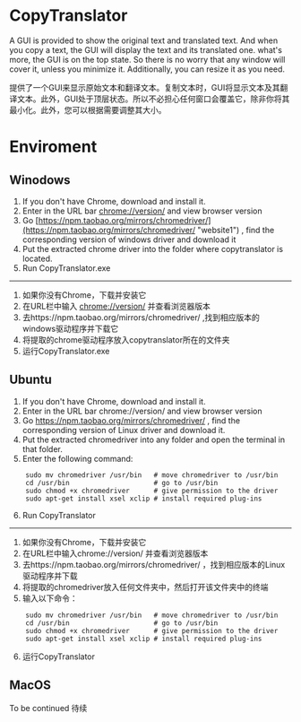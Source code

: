# CopyTranslator
A GUI is provided to show the original text and translated text. And when you copy a text, the GUI will display the text and its translated one. what's more, the GUI is on the top state. So there is no worry that any window will cover it, unless you minimize it. Additionally, you can resize it as you need.

提供了一个GUI来显示原始文本和翻译文本。复制文本时，GUI将显示文本及其翻译文本。此外，GUI处于顶层状态。所以不必担心任何窗口会覆盖它，除非你将其最小化。此外，您可以根据需要调整其大小。

# Enviroment
## Winodows
1. If you don't have Chrome, download and install it.
2. Enter in the URL bar [chrome://version/](url) and view browser version
3. Go [https://npm.taobao.org/mirrors/chromedriver/](https://npm.taobao.org/mirrors/chromedriver/ "website1") , find the corresponding version of windows driver and download it
4. Put the extracted chrome driver into the folder where copytranslator is located.
5. Run CopyTranslator.exe
--------------------------
1. 如果你没有Chrome，下载并安装它
2. 在URL栏中输入 [chrome://version/](url) 并查看浏览器版本
3. 去https://npm.taobao.org/mirrors/chromedriver/ ,找到相应版本的windows驱动程序并下载它
4. 将提取的chrome驱动程序放入copytranslator所在的文件夹
5. 运行CopyTranslator.exe

## Ubuntu
1. If you don't have Chrome, download and install it.
2. Enter in the URL bar chrome://version/ and view browser version
3. Go https://npm.taobao.org/mirrors/chromedriver/ , find the corresponding version of Linux driver and download it.
4. Put the extracted chromedriver into any folder and open the terminal in that folder.
5. Enter the following command:
```
    sudo mv chromedriver /usr/bin   # move chromedriver to /usr/bin
    cd /usr/bin                     # go to /usr/bin
    sudo chmod +x chromedriver      # give permission to the driver
    sudo apt-get install xsel xclip # install required plug-ins
```
6. Run CopyTranslator
--------------------------
1. 如果你没有Chrome，下载并安装它
2. 在URL栏中输入chrome://version/ 并查看浏览器版本
3. 去https://npm.taobao.org/mirrors/chromedriver/ ，找到相应版本的Linux驱动程序并下载
4. 将提取的chromedriver放入任何文件夹中，然后打开该文件夹中的终端
5. 输入以下命令：
```
    sudo mv chromedriver /usr/bin   # move chromedriver to /usr/bin
    cd /usr/bin                     # go to /usr/bin
    sudo chmod +x chromedriver      # give permission to the driver
    sudo apt-get install xsel xclip # install required plug-ins
```
6. 运行CopyTranslator

## MacOS
To be continued
待续
